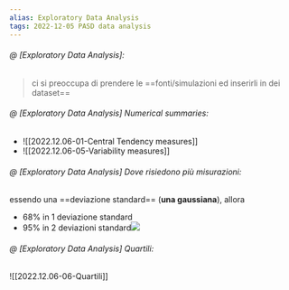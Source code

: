 ```yaml
---
alias: Exploratory Data Analysis
tags: 2022-12-05 PASD data analysis
---
```


###### @ [Exploratory Data Analysis]:
> ci si preoccupa di prendere le ==fonti/simulazioni ed inserirli in dei dataset== 
<!--ID: 1670246588486-->

  
###### @ [Exploratory Data Analysis] Numerical summaries:
- ![[2022.12.06-01-Central Tendency measures]]
- ![[2022.12.06-05-Variability measures]]
<!--ID: 1670247274752-->


###### @ [Exploratory Data Analysis] Dove risiedono più misurazioni:
essendo una ==deviazione standard== (**una gaussiana**), allora 
- 68% in 1 deviazione standard
- 95% in 2 deviazioni standard![](Uni/PASD/img/distribNorm.jpeg)
<!--ID: 1670317073165-->




###### @ [Exploratory Data Analysis] Quartili: 
![[2022.12.06-06-Quartili]]

